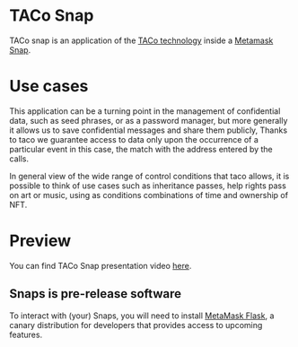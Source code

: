 # TACo Snap

TACo snap is an application of the [TACo technology](https://docs.threshold.network/applications/threshold-access-control) inside a [Metamask Snap](https://docs.metamask.io/snaps/).

# Use cases

This application can be a turning point in the management of confidential data, such as seed phrases, or as a password manager, but more generally it allows us to save confidential messages and share them publicly, Thanks to taco we guarantee access to data only upon the occurrence of a particular event in this case, the match with the address entered by the calls.

In general view of the wide range of control conditions that taco allows, it is possible to think of use cases such as inheritance passes, help rights pass on art or music, using as conditions combinations of time and ownership of NFT.

# Preview

You can find TACo Snap presentation video [here](https://www.loom.com/share/d1f2dcf3260f47668787ddd048f8875f?sid=8da45154-c0e6-4143-82d4-ba3917d916d0).

## Snaps is pre-release software

To interact with (your) Snaps, you will need to install [MetaMask Flask](https://metamask.io/flask/),
a canary distribution for developers that provides access to upcoming features.

